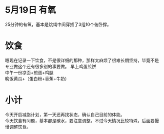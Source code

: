 # 5月19日 有氧
25分钟的有氧，基本是跳绳中间穿插了3组10个俯卧撑。
# 饮食
嗯现在记录一下饮食，不是很详细的那种，那样太麻烦了很难长期坚持，毕竟不是专业做这个还有很多别的事要做。
早上鸡蛋煎饼  
中午一份凉面+煎蛋+鸡腿  
晚饭黄瓜+（蛋白粉+香蕉+牛奶）  

# 小计
今天开启减脂计划，第一天还再找状态，确认自己目前的体能。  
今天饮食有问题，基本都是碳水，要注意调整。不过今天情况比较特殊，后面要慢慢调整饮食。
